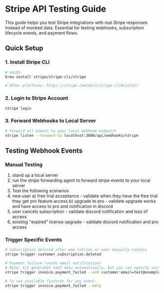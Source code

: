 # Stripe API Testing Guide

This guide helps you test Stripe integrations with real Stripe responses instead of mocked data. Essential for testing webhooks, subscription lifecycle events, and payment flows.

## Quick Setup

### 1. Install Stripe CLI
```bash
# macOS
brew install stripe/stripe-cli/stripe

# Other platforms: https://stripe.com/docs/stripe-cli#install
```

### 2. Login to Stripe Account
```bash
stripe login
```

### 3. Forward Webhooks to Local Server
```bash
# Forward all events to your local webhook endpoint
stripe listen --forward-to localhost:3000/api/webhooks/stripe
```

## Testing Webhook Events

### Manual Testing
1) stand up a local server
2) run the stripe forwarding agent to forward stripe events to your local server
3) Test the following scenarios
  1) new user
    a) free trial acceptance - validate when they have the free trial they get pro feature access
    b) upgrade to pro - validate upgrade works and have access to pro and notification in discord
  2) user cancels subscription - validate discord notification and loss of access
  3) existing "expired" license upgrade - validate discord notification and pro access

### Trigger Specific Events
```bash
# Subscription deleted after max retries or user manually cancels
stripe trigger customer.subscription.deleted

# Payment failure (sends email notification)
# Note: CLI generates test data automatically, but you can specify customer details
stripe trigger invoice.payment_failed --add customer:email=test@example.com --add customer:name="Test Customer"

# To see available fixtures for any event:
stripe trigger invoice.payment_failed --help
```
